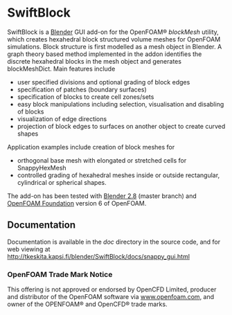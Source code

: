 # SwiftBlock

SwiftBlock is a [Blender](https://www.blender.org/) GUI add-on for
the OpenFOAM® *blockMesh* utility, which creates hexahedral block
structured volume meshes for OpenFOAM simulations. Block structure is
first modelled as a mesh object in Blender. A graph theory based
method implemented in the addon identifies the discrete hexahedral
blocks in the mesh object and generates blockMeshDict. Main features
include

* user specified divisions and optional grading of block edges
* specification of patches (boundary surfaces)
* specification of blocks to create cell zones/sets
* easy block manipulations including selection, visualisation and disabling of blocks
* visualization of edge directions
* projection of block edges to surfaces on another object to
  create curved shapes

Application examples include creation of block meshes for

* orthogonal base mesh with elongated or stretched cells for
  SnappyHexMesh
* controlled grading of hexahedral meshes inside or outside
  rectangular, cylindrical or spherical shapes.

The add-on has been tested with
[Blender 2.8](https://www.blender.org/2-8) (master branch) and
[OpenFOAM Foundation](https://openfoam.org/) version 6 of OpenFOAM.

## Documentation

Documentation is available in the *doc* directory in the source code,
and for web viewing at
http://tkeskita.kapsi.fi/blender/SwiftBlock/docs/snappy_gui.html

### OpenFOAM Trade Mark Notice

This offering is not approved or endorsed by OpenCFD Limited, producer
and distributor of the OpenFOAM software via www.openfoam.com, and
owner of the OPENFOAM® and OpenCFD® trade marks.
